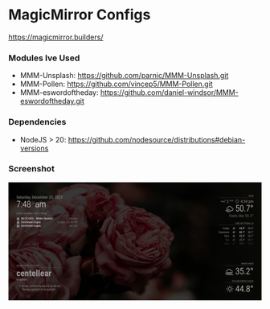# MagicMirror Configs
https://magicmirror.builders/

### Modules Ive Used
* MMM-Unsplash: https://github.com/parnic/MMM-Unsplash.git
* MMM-Pollen: https://github.com/vincep5/MMM-Pollen.git
* MMM-eswordoftheday: https://github.com/daniel-windsor/MMM-eswordoftheday.git

### Dependencies
* NodeJS > 20: https://github.com/nodesource/distributions#debian-versions

### Screenshot
![](magicmirror.png)